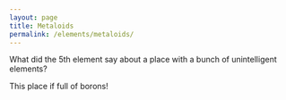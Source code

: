 ```yaml
---
layout: page
title: Metaloids
permalink: /elements/metaloids/
---
```


What did the 5th element say about a place with a bunch of unintelligent elements?

This place if full of borons!
